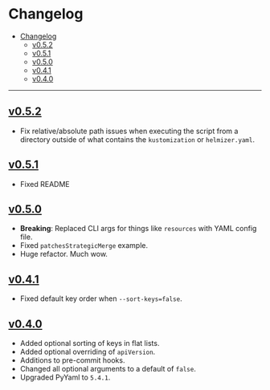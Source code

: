 # Changelog

- [Changelog](#changelog)
  - [v0.5.2](#v052)
  - [v0.5.1](#v051)
  - [v0.5.0](#v050)
  - [v0.4.1](#v041)
  - [v0.4.0](#v040)

---

## [v0.5.2](https://github.com/chicken231/helmizer/releases/tag/v0.5.1)

- Fix relative/absolute path issues when executing the script from a directory outside of what contains the `kustomization` or `helmizer.yaml`.

## [v0.5.1](https://github.com/chicken231/helmizer/releases/tag/v0.5.1)

- Fixed README

## [v0.5.0](https://github.com/chicken231/helmizer/releases/tag/v0.5.0)

- **Breaking**: Replaced CLI args for things like `resources` with YAML config file.
- Fixed `patchesStrategicMerge` example.
- Huge refactor. Much wow.

## [v0.4.1](https://github.com/chicken231/helmizer/releases/tag/v0.4.1)

- Fixed default key order when `--sort-keys=false`.

## [v0.4.0](https://github.com/chicken231/helmizer/releases/tag/v0.4.0)

- Added optional sorting of keys in flat lists.
- Added optional overriding of `apiVersion`.
- Additions to pre-commit hooks.
- Changed all optional arguments to a default of `false`.
- Upgraded PyYaml to `5.4.1`.
